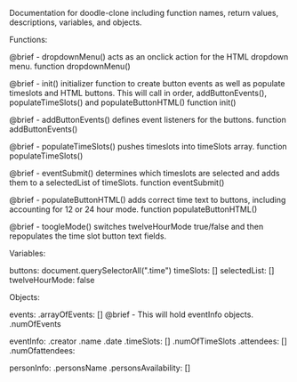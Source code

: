 Documentation for doodle-clone including function names, return values, descriptions, variables, and objects. 

Functions:

@brief - dropdownMenu() acts as an onclick action for the HTML dropdown menu. function dropdownMenu()

@brief - init() initializer function to create button events as well as populate timeslots and HTML buttons. This will call in order, addButtonEvents(), populateTimeSlots() and populateButtonHTML()
function init()

@brief - addButtonEvents() defines event listeners for the buttons.
function addButtonEvents()

@brief - populateTimeSlots() pushes timeslots into timeSlots array.
function populateTimeSlots()

@brief - eventSubmit() determines which timeslots are selected and adds them to a selectedList of timeSlots.
function eventSubmit()

@brief - populateButtonHTML() adds correct time text to buttons, including accounting for 12 or 24 hour mode.
function populateButtonHTML()

@brief - toogleMode() switches twelveHourMode true/false and then repopulates the time slot button text fields.

Variables:

buttons: document.querySelectorAll(".time")
timeSlots: []
selectedList: []
twelveHourMode: false

Objects:

events:
	.arrayOfEvents: [] @brief - This will hold eventInfo objects.
	.numOfEvents

eventInfo:
	.creator
	.name
	.date
	.timeSlots: []
	.numOfTimeSlots
	.attendees: []
	.numOfattendees: 

personInfo:
	.personsName
	.personsAvailability: []

